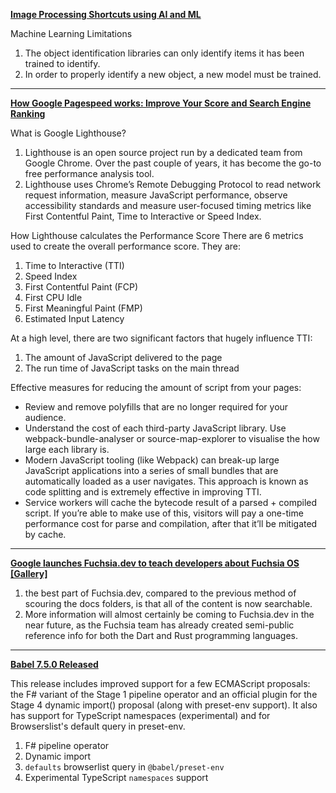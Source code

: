**[Image Processing Shortcuts using AI and ML](https://dougsillars.com/2019/06/27/image-processing-shortcuts-using-ai-and-ml-part-1/)**

Machine Learning Limitations

1. The object identification libraries can only identify items it has been trained to identify.
2. In order to properly identify a new object, a new model must be trained.

---

**[How Google Pagespeed works: Improve Your Score and Search Engine Ranking](https://calibreapp.com/blog/how-pagespeed-works/)**

What is Google Lighthouse?

1. Lighthouse is an open source project run by a dedicated team from Google Chrome. Over the past couple of years, it has become the go-to free performance analysis tool.
2. Lighthouse uses Chrome’s Remote Debugging Protocol to read network request information, measure JavaScript performance, observe accessibility standards and measure user-focused timing metrics like First Contentful Paint, Time to Interactive or Speed Index.

How Lighthouse calculates the Performance Score
There are 6 metrics used to create the overall performance score. They are:

1. Time to Interactive (TTI)
2. Speed Index
3. First Contentful Paint (FCP)
4. First CPU Idle
5. First Meaningful Paint (FMP)
6. Estimated Input Latency

At a high level, there are two significant factors that hugely influence TTI:

1. The amount of JavaScript delivered to the page
2. The run time of JavaScript tasks on the main thread

Effective measures for reducing the amount of script from your pages:

-   Review and remove polyfills that are no longer required for your audience.
-   Understand the cost of each third-party JavaScript library. Use webpack-bundle-analyser or source-map-explorer to visualise the how large each library is.
-   Modern JavaScript tooling (like Webpack) can break-up large JavaScript applications into a series of small bundles that are automatically loaded as a user navigates. This approach is known as code splitting and is extremely effective in improving TTI.
-   Service workers will cache the bytecode result of a parsed + compiled script. If you’re able to make use of this, visitors will pay a one-time performance cost for parse and compilation, after that it’ll be mitigated by cache.

---

**[Google launches Fuchsia.dev to teach developers about Fuchsia OS [Gallery]](https://9to5google.com/2019/06/28/google-launches-fuchsia-dev/)**

1. the best part of Fuchsia.dev, compared to the previous method of scouring the docs folders, is that all of the content is now searchable.
2. More information will almost certainly be coming to Fuchsia.dev in the near future, as the Fuchsia team has already created semi-public reference info for both the Dart and Rust programming languages.

---

**[Babel 7.5.0 Released](https://babeljs.io/blog/2019/07/03/7.5.0)**

This release includes improved support for a few ECMAScript proposals: the F# variant of the Stage 1 pipeline operator and an official plugin for the Stage 4 dynamic import() proposal (along with preset-env support). It also has support for TypeScript namespaces (experimental) and for Browserslist's default query in preset-env.

1. F# pipeline operator
2. Dynamic import
3. `defaults` browserlist query in `@babel/preset-env`
4. Experimental TypeScript `namespaces` support 

